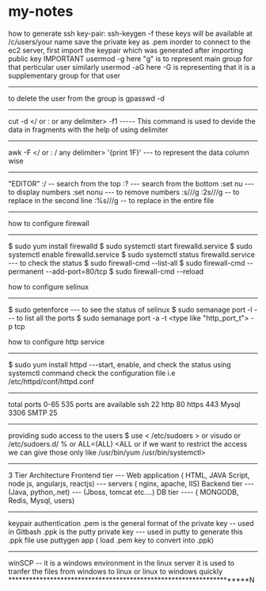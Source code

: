 # my-notes
how to generate ssh key-pair:
 ssh-keygen -f <any name>
 these keys will be available at /c/users/your name
 save the private key as .pem
 inorder to connect to the ec2 server, first import the keypair which was generated after importing public key
 IMPORTANT <LINUX COMMANDS>
 usermod -g <group name> <user name>
 here "g" is to represent main group for that perticular user
 similarly
 usermod -aG <group name> <user name>
 here -G is representing that it is a supplementary group for that user
 *****************************************************************************
 to delete the user from the group is
 gpasswd -d <user name> <group name> 
 _____________
 cut -d </ or : or any delimiter> -f1 ----- This command is used to devide the data in fragments with the help of using delimiter
 _____________
 awk -F </ or : / any delimiter> '{print 1F}' --- to represent the data column wise
**********************************************************************************
"EDITOR"
:/ -- search from the top
:? --- search from the bottom
:set nu --- to display numbers
:set nonu --- to remove numbers
:s/<word to find>/<word to replace with>/g
:2s/<word to find>/<word to replace>/g  -- to replace in the second line 
:%s/<word to find>/<word to replace>/g  -- to replace in the entire file
*********************************************************************************
how to configure firewall
__________________________
$ sudo yum install firewalld
$ sudo systemctl start firewalld.service
$ sudo systemctl enable firewalld.service
$ sudo systemctl status firewalld.service --- to check the status
$ sudo firewall-cmd --list-all
$ sudo firewall-cmd --permanent --add-port=80/tcp
$ sudo firewall-cmd --reload

how to configure selinux
________________________
$ sudo getenforce --- to see the status of selinux <enabled or permissive>
$ sudo semanage port -l --- to list all the ports
$ sudo semanage port -a -t <type like "http_port_t"> -p tcp <port number>

how to configure http service
_____________________________
$ sudo yum install httpd
---start, enable, and check the status using systemctl command
check the configuration file i.e /etc/httpd/conf/httpd.conf
*******************************************************************************************
total ports 0-65 535 ports are available
ssh 22
http 80
https 443
Mysql 3306
SMTP 25
_____________________________
providing sudo access to the users
$  use < /etc/sudoers > or visudo or /etc/sudoers.d/<user name>
%<username> or <groupname> ALL=(ALL) <ALL or if we want to restrict the access we can give those only like /usr/bin/yum /usr/bin/systemctl>
______________________________
3 Tier Architecture
Frontend tier --- Web application ( HTML, JAVA Script, node js, angularjs, reactjs)
              --- servers ( nginx, apache, IIS)
Backend tier --- (Java, python,.net)
             --- (Jboss, tomcat etc....)
DB tier  ---- ( MONGODB, Redis, Mysql, users)
*******************************************************************************************
keypair authentication
.pem is the general format of the private key -- used in Gitbash
.ppk is the putty private key --- used in putty
to generate this .ppk file use puttygen app ( load .pem key to convert into .ppk) 
____________________________________________________________
winSCP -- it is a windows environment in the linux server
it is used to tranfer the files from windows to linux or linux to windows quickly
********************************************************************N













